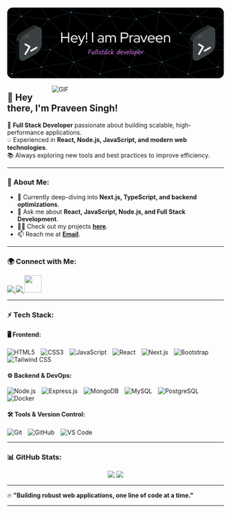 ![Header](./header.png)

 <img src="https://cdn.dribbble.com/users/2131993/screenshots/4948736/thoughtworks-gif_dribbble.gif" alt="GIF" align="right" width="400"/>

## 👋 Hey there, I'm Praveen Singh!

🚀 **Full Stack Developer** passionate about building scalable, high-performance applications.  
💡 Experienced in **React, Node.js, JavaScript, and modern web technologies**.  
📚 Always exploring new tools and best practices to improve efficiency.

---

### 📌 About Me:

- 🌱 Currently deep-diving into **Next.js, TypeScript, and backend optimizations**.
- 💬 Ask me about **React, JavaScript, Node.js, and Full Stack Development**.
- 👨‍💻 Check out my projects **[here](https://github.com/Praveenskg?tab=repositories)**.
- 📫 Reach me at **[Email](mailto:Praveencdg@gmail.com)**.

---

### 🌍 Connect with Me:

<p align="left">
  <a href="https://linkedin.com/in/praveen-singh-ald" target="_blank">
    <img src="https://cdn.jsdelivr.net/gh/devicons/devicon/icons/linkedin/linkedin-original.svg" width="40"/>
  </a>
  <a href="https://twitter.com/its_praveen_s" target="_blank">
    <img src="https://cdn.jsdelivr.net/gh/devicons/devicon/icons/twitter/twitter-original.svg" width="40"/>
  </a>
  <a href="https://instagram.com/o_its_praveen" target="_blank">
    <img src="https://raw.githubusercontent.com/maurodesouza/profile-readme-generator/master/src/assets/icons/social/instagram/default.svg" width="40" height="40"/>
  </a>
</p>

---

### ⚡ Tech Stack:

#### 🖥️ Frontend:
<p align="left">
  <img src="https://cdn.jsdelivr.net/gh/devicons/devicon/icons/html5/html5-original.svg" alt="HTML5" width="40" style="margin-right: 10px;"/>
  <img src="https://cdn.jsdelivr.net/gh/devicons/devicon/icons/css3/css3-original.svg" alt="CSS3" width="40" style="margin-right: 10px;"/>
  <img src="https://cdn.jsdelivr.net/gh/devicons/devicon/icons/javascript/javascript-original.svg" alt="JavaScript" width="40" style="margin-right: 10px;"/>
  <img src="https://cdn.jsdelivr.net/gh/devicons/devicon/icons/react/react-original.svg" alt="React" width="40" style="margin-right: 10px;"/>
  <img src="https://cdn.jsdelivr.net/gh/devicons/devicon/icons/nextjs/nextjs-original.svg" alt="Next.js" width="40" style="margin-right: 10px;"/>
  <img src="https://cdn.jsdelivr.net/gh/devicons/devicon/icons/bootstrap/bootstrap-original.svg" alt="Bootstrap" width="40" style="margin-right: 10px;"/>
  <img src="https://cdn.jsdelivr.net/gh/devicons/devicon/icons/tailwindcss/tailwindcss-original.svg" alt="Tailwind CSS" width="40" style="margin-right: 10px;"/>
</p>

#### ⚙️ Backend & DevOps:
<p align="left">
  <img src="https://cdn.jsdelivr.net/gh/devicons/devicon/icons/nodejs/nodejs-original.svg" alt="Node.js" width="40" style="margin-right: 10px;"/>
  <img src="https://cdn.jsdelivr.net/gh/devicons/devicon/icons/express/express-original.svg" alt="Express.js" width="40" style="margin-right: 10px;"/>
  <img src="https://cdn.jsdelivr.net/gh/devicons/devicon/icons/mongodb/mongodb-original.svg" alt="MongoDB" width="40" style="margin-right: 10px;"/>
  <img src="https://cdn.jsdelivr.net/gh/devicons/devicon/icons/mysql/mysql-original.svg" alt="MySQL" width="40" style="margin-right: 10px;"/>
  <img src="https://cdn.jsdelivr.net/gh/devicons/devicon/icons/postgresql/postgresql-original.svg" alt="PostgreSQL" width="40" style="margin-right: 10px;"/>
  <img src="https://cdn.jsdelivr.net/gh/devicons/devicon/icons/docker/docker-original.svg" alt="Docker" width="40" style="margin-right: 10px;"/>
</p>

#### 🛠️ Tools & Version Control:
<p align="left">
  <img src="https://cdn.jsdelivr.net/gh/devicons/devicon/icons/git/git-original.svg" alt="Git" width="40" style="margin-right: 10px;"/>
  <img src="https://cdn.jsdelivr.net/gh/devicons/devicon/icons/github/github-original.svg" alt="GitHub" width="40" style="margin-right: 10px;"/>
  <img src="https://cdn.jsdelivr.net/gh/devicons/devicon/icons/vscode/vscode-original.svg" alt="VS Code" width="40"/>
</p>

---

### 📊 GitHub Stats:

<p align="center">
  <img src="https://github-readme-stats.vercel.app/api?username=praveenskg&show_icons=true&theme=dracula&hide_border=false&include_all_commits=true&count_private=true" height="160"/>
  <img src="https://github-readme-stats.vercel.app/api/top-langs?username=praveenskg&layout=compact&theme=dracula&hide_border=false" height="160"/>
</p>

---

🔥 **"Building robust web applications, one line of code at a time."**  

---

